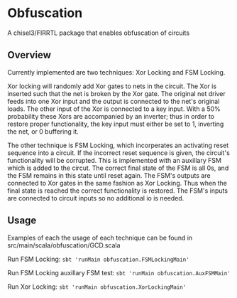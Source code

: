 # Obfuscation
A chisel3/FIRRTL package that enables obfuscation of circuits

## Overview
Currently implemented are two techniques: Xor Locking and FSM Locking. 

Xor locking will randomly add Xor gates to nets in the circuit. The Xor is inserted such that the net is broken by the Xor gate. The original net driver feeds into one Xor input and the output is connected to the net's original loads. The other input of the Xor is connected to a key input. With a 50% probability these Xors are accompanied by an inverter; thus in order to restore proper functionality, the key input must either be set to 1, inverting the net, or 0 buffering it. 

The other technique is FSM Locking, which incorperates an activating reset sequence into a circuit. If the incorrect reset sequence is given, the circuit's functionality will be corrupted. This is implemented with an auxillary FSM which is added to the circut. The correct final state of the FSM is all 0s, and the FSM remains in this state until reset again. The FSM's outputs are connected to Xor gates in the same fashion as Xor Locking. Thus when the final state is reached the correct
functionality is restored. The FSM's inputs are connected to circuit inputs so no additional io is needed. 
 
## Usage
Examples of each the usage of each technique can be found in src/main/scala/obfuscation/GCD.scala

Run FSM Locking:
`sbt 'runMain obfuscation.FSMLockingMain'`

Run FSM Locking auxillary FSM test:
`sbt 'runMain obfuscation.AuxFSMMain'`

Run Xor Locking:
`sbt 'runMain obfuscation.XorLockingMain'`

